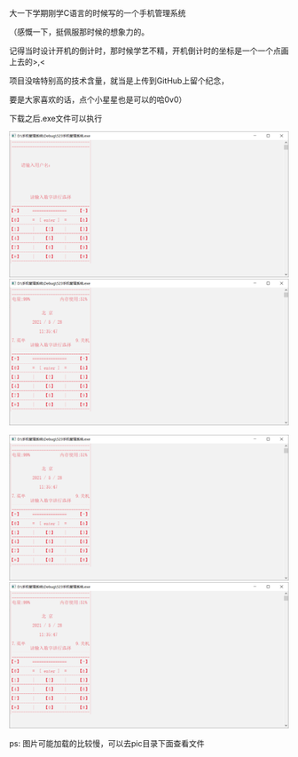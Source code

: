 大一下学期刚学C语言的时候写的一个手机管理系统

（感慨一下，挺佩服那时候的想象力的。

记得当时设计开机的倒计时，那时候学艺不精，开机倒计时的坐标是一个一个点画上去的>,<

项目没啥特别高的技术含量，就当是上传到GitHub上留个纪念，

要是大家喜欢的话，点个小星星也是可以的哈0v0）

下载之后.exe文件可以执行

![2](https://github.com/ErfengV/phoneSystem/blob/main/pic/1.png)![1](https://github.com/ErfengV/phoneSystem/blob/main/pic/2.png)

![3](https://github.com/ErfengV/phoneSystem/blob/main/pic/3.png)![4](https://github.com/ErfengV/phoneSystem/blob/main/pic/4.png)

ps: 图片可能加载的比较慢，可以去pic目录下面查看文件
